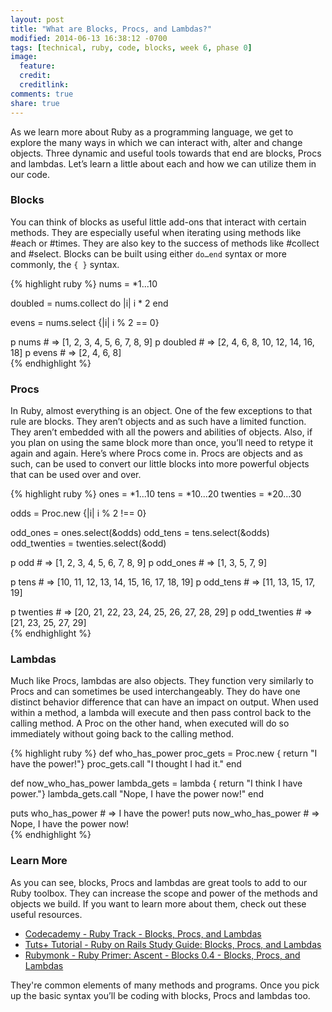 ```yaml
---
layout: post
title: "What are Blocks, Procs, and Lambdas?"
modified: 2014-06-13 16:38:12 -0700
tags: [technical, ruby, code, blocks, week 6, phase 0]
image:
  feature: 
  credit: 
  creditlink: 
comments: true
share: true
---
```


As we learn more about Ruby as a programming language, we get to explore the many ways in which we can interact with, alter and change objects. Three dynamic and useful tools towards that end are blocks, Procs and lambdas. Let’s learn a little about each and how we can utilize them in our code.

### Blocks

You can think of blocks as useful little add-ons that interact with certain methods. They are especially useful when iterating using methods like #each or #times. They are also key to the success of methods like #collect and #select. Blocks can be built using either `do…end` syntax or more commonly, the `{ }` syntax.

{% highlight ruby %}
nums = *1...10

doubled = nums.collect do |i|
           i * 2
         end

evens = nums.select {|i| i % 2 == 0}

p nums     # => [1, 2, 3, 4, 5, 6, 7, 8, 9]
p doubled  # => [2, 4, 6, 8, 10, 12, 14, 16, 18]
p evens    # => [2, 4, 6, 8]            
{% endhighlight %}

### Procs

In Ruby, almost everything is an object. One of the few exceptions to that rule are blocks. They aren’t objects and as such have a limited function. They aren’t embedded with all the powers and abilities of objects. Also, if you plan on using the same block more than once, you’ll need to retype it again and again. Here’s where Procs come in. Procs are objects and as such, can be used to convert our little blocks into more powerful objects that can be used over and over.

{% highlight ruby %}
ones = *1...10
tens = *10...20
twenties = *20...30

odds = Proc.new {|i| i % 2 !== 0}

odd_ones = ones.select(&odds)
odd_tens = tens.select(&odds)
odd_twenties = twenties.select(&odd)

p odd          # => [1, 2, 3, 4, 5, 6, 7, 8, 9]
p odd_ones     # => [1, 3, 5, 7, 9]

p tens         # => [10, 11, 12, 13, 14, 15, 16, 17, 18, 19]
p odd_tens     # => [11, 13, 15, 17, 19]

p twenties     # => [20, 21, 22, 23, 24, 25, 26, 27, 28, 29]
p odd_twenties # => [21, 23, 25, 27, 29]       
{% endhighlight %}

### Lambdas

Much like Procs, lambdas are also objects. They function very similarly to Procs and can sometimes be used interchangeably. They do have one distinct behavior difference that can have an impact on output. When used within a method, a lambda will execute and then pass control back to the calling method. A Proc on the other hand, when executed will do so immediately without going back to the calling method.

{% highlight ruby %}
def who_has_power
  proc_gets = Proc.new { return "I have the power!"}
  proc_gets.call
  "I thought I had it."
end

def now_who_has_power
  lambda_gets = lambda { return "I think I have power."}
  lambda_gets.call
  "Nope, I have the power now!"
end 

puts who_has_power     # => I have the power!
puts now_who_has_power # => Nope, I have the power now!      
{% endhighlight %}

### Learn More

As you can see, blocks, Procs and lambdas are great tools to add to our Ruby toolbox. They can increase the scope and power of the methods and objects we build. If you want to learn more about them, check out these useful resources.
					
* [Codecademy - Ruby Track - Blocks, Procs, and Lambdas](http://www.codecademy.com/courses/ruby-beginner-en-L3ZCI/0/1?curriculum_id=5059f8619189a5000201fbcb)
* [Tuts+ Tutorial - Ruby on Rails Study Guide: Blocks, Procs, and Lambdas](http://code.tutsplus.com/tutorials/ruby-on-rails-study-guide-blocks-procs-and-lambdas--net-29811)
* [Rubymonk - Ruby Primer: Ascent - Blocks 0.4 - Blocks, Procs, and Lambdas](http://rubymonk.com/learning/books/4-ruby-primer-ascent/chapters/18-blocks/lessons/64-blocks-procs-lambdas)
					
They're common elements of many methods and programs. Once you pick up the basic syntax you’ll be coding with blocks, Procs and lambdas too.
